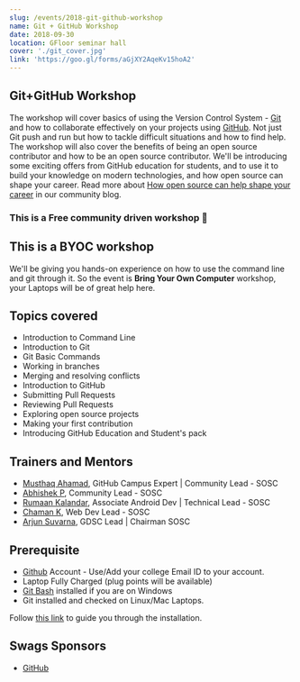 ```yaml
---
slug: /events/2018-git-github-workshop
name: Git + GitHub Workshop
date: 2018-09-30
location: GFloor seminar hall
cover: './git_cover.jpg'
link: 'https://goo.gl/forms/aGjXY2AqeKv15hoA2'
---
```

## Git+GitHub Workshop
The workshop will cover basics of using the Version Control System - [Git](https://git-scm.com/) and how to collaborate effectively on your projects using [GitHub](https://github.com). Not just Git push and run but how to tackle difficult situations and how to find help. The workshop will also cover the benefits of being an open source contributor and how to be an open source contributor. We'll be introducing some exciting offers from GitHub education for students, and to use it to build your knowledge on modern technologies, and how open source can shape your career. Read more about [How open source can help shape your career](https://sosc.org.in/blog/how-open-source-can-shape-your-it-career) in our community blog.

### This is a Free community driven workshop 💖

## This is a BYOC workshop
We'll be giving you hands-on experience on how to use the command line and git through it. So the event is **Bring Your Own Computer** workshop, your Laptops will be of great help here.

## Topics covered
- Introduction to Command Line
- Introduction to Git
- Git Basic Commands
- Working in branches
- Merging and resolving conflicts
- Introduction to GitHub
- Submitting Pull Requests
- Reviewing Pull Requests
- Exploring open source projects
- Making your first contribution
- Introducing GitHub Education and Student's pack

## Trainers and Mentors
- [Musthaq Ahamad](https://github.com/haxzie), GitHub Campus Expert | Community Lead - SOSC
- [Abhishek P](https://github.com/hitoshirenu), Community Lead - SOSC
- [Rumaan Kalandar](https://github.com/rumaan), Associate Android Dev | Technical Lead - SOSC
- [Chaman K](https://github.com/chaman-k), Web Dev Lead - SOSC 
- [Arjun Suvarna](https://github.com/arjunsuvarna1), GDSC Lead | Chairman SOSC 

## Prerequisite
- [Github](https://github.com) Account - Use/Add your college Email ID to your account.
- Laptop Fully Charged (plug points will be available)
- [Git Bash](https://git-scm.com/download/win) installed if you are on Windows
- Git installed and checked on Linux/Mac Laptops.  

Follow [this link](https://gist.github.com/derhuerst/1b15ff4652a867391f03) to guide you through the installation.

 <script src="https://gist.github.com/derhuerst/1b15ff4652a867391f03.js"></script>

## Swags Sponsors
- [GitHub](https://github.com)

